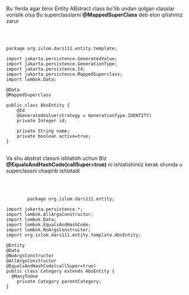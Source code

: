 
<body>
<p>Bu Yerda agar biror Entity ABstract class bo'lib undan qolgan classlar vorislik olsa Bu superclasslarni<b> @MappedSuperClass</b> deb elon qilishmiz zarur </p><br>

<pre>
<code>
package org.islom.dars111.entity.template;

import jakarta.persistence.GeneratedValue;
import jakarta.persistence.GenerationType;
import jakarta.persistence.Id;
import jakarta.persistence.MappedSuperclass;
import lombok.Data;

@Data
@MappedSuperclass

public class AbsEntity {
    @Id
    @GeneratedValue(strategy = GenerationType.IDENTITY)
    private Integer id;

    private String name;
    private boolean active=true;
}
</code>
</pre>
 <p>Va shu abstrat classni ishlatish uchun BIz  <b>@EqualsAndHashCode(callSuper=true)</b> ni ishlatishimiz kerak shunda u superclassni chaqirib ishlatadi </p><br>
<pre>
    <code>
        package org.islom.dars111.entity;

import jakarta.persistence.*;
import lombok.AllArgsConstructor;
import lombok.Data;
import lombok.EqualsAndHashCode;
import lombok.NoArgsConstructor;
import org.islom.dars111.entity.template.AbsEntity;

@Entity
@Data
@NoArgsConstructor
@AllArgsConstructor
@EqualsAndHashCode(callSuper=true)
public class Category extends AbsEntity {
  @ManyToOne
    private Category parentCategory;
}
    </code>
</pre>
